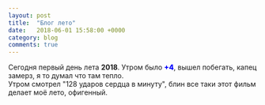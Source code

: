 ```yaml
---
layout: post
title:  "Блог лето"
date:   2018-06-01 15:58:00 +0000
category: blog
comments: true
---
```

 Сегодня первый день лета <strong>2018</strong>. Утром было <span style="color:blue; font-weight:800">+4</span>, вышел побегать, капец замерз, я то думал что там тепло.<br/>
 Утром смотрел "128 ударов сердца в минуту", блин все таки этот фильм делает моё лето, офигенный.
